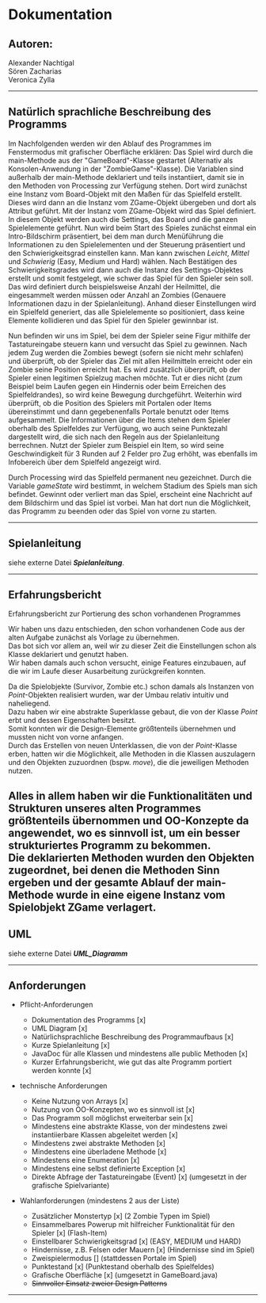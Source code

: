 # Dokumentation

## Autoren:
Alexander Nachtigal<br>
Sören Zacharias <br>
Veronica Zylla </p>
___
## Natürlich sprachliche Beschreibung des Programms
Im Nachfolgenden werden wir den Ablauf des Programmes im Fenstermodus mit grafischer Oberfläche erklären:
Das Spiel wird durch die main-Methode aus der "GameBoard"-Klasse gestartet (Alternativ als Konsolen-Anwendung in der "ZombieGame"-Klasse).
Die Variablen sind außerhalb der main-Methode deklariert und teils instantiiert, damit sie in den Methoden von Processing zur Verfügung stehen.
Dort wird zunächst eine Instanz vom Board-Objekt mit den Maßen für das Spielfeld erstellt.
Dieses wird dann an die Instanz vom ZGame-Objekt übergeben und dort als Attribut geführt.
Mit der Instanz vom ZGame-Objekt wird das Spiel definiert.
In diesem Objekt werden auch die Settings, das Board und die ganzen Spielelemente geführt.
Nun wird beim Start des Spieles zunächst einmal ein Intro-Bildschirm präsentiert, bei dem man durch Menüführung die Informationen zu den Spielelementen und der Steuerung präsentiert und den Schwierigkeitsgrad einstellen kann.
Man kann zwischen _Leicht_, _Mittel_ und _Schwierig_ (Easy, Medium und Hard) wählen.
Nach Bestätigen des Schwierigkeitsgrades wird dann auch die Instanz des Settings-Objektes erstellt und somit festgelegt, wie schwer das Spiel für den Spieler sein soll.
Das wird definiert durch beispielsweise Anzahl der Heilmittel, die eingesammelt werden müssen oder Anzahl an Zombies (Genauere Informationen dazu in der Spielanleitung).
Anhand dieser Einstellungen wird ein Spielfeld generiert, das alle Spielelemente so positioniert, dass keine Elemente kollidieren und das Spiel für den Spieler gewinnbar ist. <p>

Nun befinden wir uns im Spiel, bei dem der Spieler seine Figur mithilfe der Tastatureingabe steuern kann und versucht das Spiel zu gewinnen.
Nach jedem Zug werden die Zombies bewegt (sofern sie nicht mehr schlafen) und überprüft, ob der Spieler das Ziel mit allen Heilmitteln erreicht oder ein Zombie seine Position erreicht hat.
Es wird zusätzlich überprüft, ob der Spieler einen legitimen Spielzug machen möchte.
Tut er dies nicht (zum Beispiel beim Laufen gegen ein Hindernis oder beim Erreichen des Spielfeldrandes), so wird keine Bewegung durchgeführt.
Weiterhin wird überprüft, ob die Position des Spielers mit Portalen oder Items übereinstimmt und dann gegebenenfalls Portale benutzt oder Items aufgesammelt.
Die Informationen über die Items stehen dem Spieler oberhalb des Spielfeldes zur Verfügung, wo auch seine Punktezahl dargestellt wird, die sich nach den Regeln aus der Spielanleitung berrechnen.
Nutzt der Spieler zum Beispiel ein Item, so wird seine Geschwindigkeit für 3 Runden auf 2 Felder pro Zug erhöht, was ebenfalls im Infobereich über dem Spielfeld angezeigt wird.

Durch Processing wird das Spielfeld permanent neu gezeichnet. Durch die Variable _gameState_ wird bestimmt, in welchem Stadium des Spiels man sich befindet.
Gewinnt oder verliert man das Spiel, erscheint eine Nachricht auf dem Bildschirm und das Spiel ist vorbei. Man hat dort nun die Möglichkeit, das Programm zu beenden oder das Spiel von vorne zu starten.
___
## Spielanleitung
siehe externe Datei **_Spielanleitung_**.
___
## Erfahrungsbericht
Erfahrungsbericht zur Portierung des schon vorhandenen Programmes

Wir haben uns dazu entschieden, den schon vorhandenen Code aus der alten Aufgabe zunächst als Vorlage zu übernehmen.  
Das bot sich vor allem an, weil wir zu dieser Zeit die Einstellungen schon als Klasse deklariert und genutzt haben.  
Wir haben damals auch schon versucht, einige Features einzubauen, auf die wir im Laufe dieser Ausarbeitung zurückgreifen konnten.

Da die Spielobjekte (Survivor, Zombie etc.) schon damals als Instanzen von _Point_-Objekten realisiert wurden, war der Umbau relativ intuitiv und naheliegend.  
Dazu haben wir eine abstrakte Superklasse gebaut, die von der Klasse _Point_ erbt und dessen Eigenschaften besitzt.  
Somit konnten wir die Design-Elemente größtenteils übernehmen und mussten nicht von vorne anfangen.  
Durch das Erstellen von neuen Unterklassen, die von der _Point_-Klasse erben, hatten wir die Möglichkeit, alle Methoden in die Klassen auszulagern und den Objekten zuzuordnen (bspw. _move_), die die jeweiligen Methoden nutzen.

Alles in allem haben wir die Funktionalitäten und Strukturen unseres alten Programmes größtenteils übernommen und OO-Konzepte da angewendet, wo es sinnvoll ist, um ein besser strukturiertes Programm zu bekommen.  
Die deklarierten Methoden wurden den Objekten zugeordnet, bei denen die Methoden Sinn ergeben und der gesamte Ablauf der main-Methode wurde in eine eigene Instanz vom Spielobjekt **ZGame** verlagert.
---
## UML
siehe externe Datei **_UML_Diagramm_**
___
## Anforderungen

* Pflicht-Anforderungen
    * Dokumentation des Programms [x]
    * UML Diagram [x]
    * Natürlichsprachliche Beschreibung des Programmaufbaus [x]
    * Kurze Spielanleitung [x]
    * JavaDoc für alle Klassen und mindestens alle public Methoden [x]
    * Kurzer Erfahrungsbericht, wie gut das alte Programm portiert werden konnte [x]

* technische Anforderungen
  * Keine Nutzung von Arrays [x]
  * Nutzung von OO-Konzepten, wo es sinnvoll ist [x]
  * Das Programm soll möglichst erweiterbar sein [x]
  * Mindestens eine abstrakte Klasse, von der mindestens zwei instantiierbare Klassen abgeleitet werden [x]
  * Mindestens zwei abstrakte Methoden [x]
  * Mindestens eine überladene Methode [x]
  * Mindestens eine Enumeration [x]
  * Mindestens eine selbst definierte Exception [x]
  * Direkte Abfrage der Tastatureingabe (Event) [x] (umgesetzt in der grafische Spielvariante)

* Wahlanforderungen (mindestens 2 aus der Liste)
  * Zusätzlicher Monstertyp [x] (2 Zombie Typen im Spiel)
  * Einsammelbares Powerup mit hilfreicher Funktionalität für den Spieler [x] (Flash-Item)
  * Einstellbarer Schwierigkeitsgrad [x] (EASY, MEDIUM und HARD)
  * Hindernisse, z.B. Felsen oder Mauern [x] (Hindernisse sind im Spiel)
  * Zweispielermodus [] (stattdessen Portale im Spiel)
  * Punktestand [x] (Punktestand oberhalb des Spielfeldes)
  * Grafische Oberfläche [x] (umgesetzt in GameBoard.java)
  * ~~Sinnvoller Einsatz zweier Design Patterns~~
___


